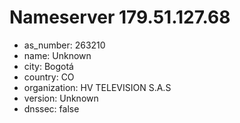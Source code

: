 # Nameserver 179.51.127.68

* as_number: 263210
* name: Unknown
* city: Bogotá
* country: CO
* organization: HV TELEVISION S.A.S
* version: Unknown
* dnssec: false
